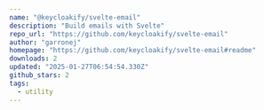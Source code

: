 ```yaml
---
name: "@keycloakify/svelte-email"
description: "Build emails with Svelte"
repo_url: "https://github.com/keycloakify/svelte-email"
author: "garronej"
homepage: "https://github.com/keycloakify/svelte-email#readme"
downloads: 2
updated: "2025-01-27T06:54:54.330Z"
github_stars: 2
tags: 
  - utility
---
```

